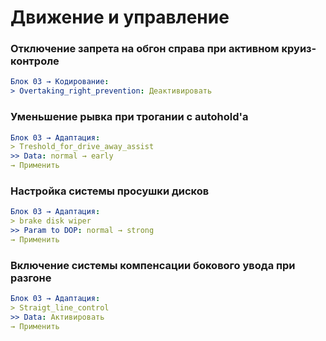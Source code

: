 
# Движение и управление

### Отключение запрета на обгон справа при активном круиз-контроле
``` yaml
Блок 03 → Кодирование:
> Overtaking_right_prevention: Деактивировать
```

### Уменьшение рывка при трогании с autohold'a
``` yaml
Блок 03 → Адаптация:
> Treshold_for_drive_away_assist
>> Data: normal → early
→ Применить
```

### Настройка системы просушки дисков
``` yaml
Блок 03 → Адаптация:
> brake disk wiper
>> Param to DOP: normal → strong
→ Применить
```

### Включение системы компенсации бокового увода при разгоне
``` yaml
Блок 03 → Адаптация:
> Straigt_line_control
>> Data: Активировать
→ Применить
```